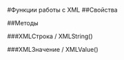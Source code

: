 
#Функции работы с XML
##Свойства
    
##Методы
    
###XMLСтрока / XMLString()
    
###XMLЗначение / XMLValue()
    